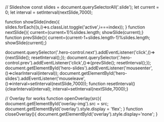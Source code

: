 // Slideshow
const slides = document.querySelectorAll('.slide');
let current = 0;
let interval = setInterval(nextSlide,7000);

function showSlide(index){
  slides.forEach((s,i)=>s.classList.toggle('active',i===index));
}
function nextSlide(){ current=(current+1)%slides.length; showSlide(current);}
function prevSlide(){ current=(current-1+slides.length-1)%slides.length; showSlide(current);}

document.querySelector('.hero-control.next').addEventListener('click',()=>{nextSlide(); resetInterval();});
document.querySelector('.hero-control.prev').addEventListener('click',()=>{prevSlide(); resetInterval();});
document.getElementById('hero-slides').addEventListener('mouseenter',()=>clearInterval(interval));
document.getElementById('hero-slides').addEventListener('mouseleave',()=>interval=setInterval(nextSlide,7000));
function resetInterval(){clearInterval(interval); interval=setInterval(nextSlide,7000);}

// Overlay for works
function openOverlay(src){
  document.getElementById('overlay-img').src = src;
  document.getElementById('overlay').style.display = 'flex';
}
function closeOverlay(){ document.getElementById('overlay').style.display='none'; }
